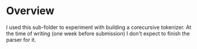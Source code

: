 # Overview

I used this sub-folder to experiment with building a corecursive tokenizer. At the time of writing (one week before submission) I don't expect to finish the parser for it.